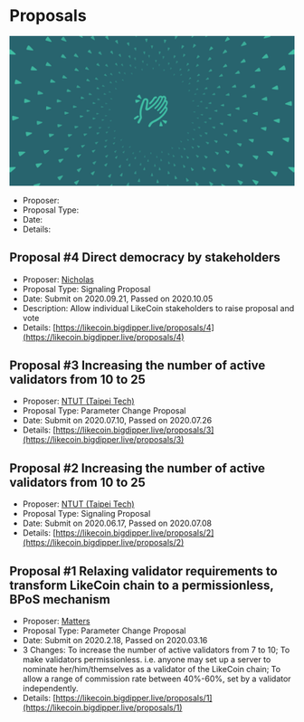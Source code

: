# Proposals

![](../../.gitbook/assets/likecoin_ad59_banner%20%281%29.png)





* Proposer: 
* Proposal Type: 
* Date: 
* Details:

## Proposal \#4 Direct democracy by stakeholders

* Proposer: [Nicholas](https://likecoin.bigdipper.live/validator/DB061F8E3AED9013B9FC242D0A583D3E3B2C99E2)
* Proposal Type: Signaling Proposal
* Date: Submit on 2020.09.21, Passed on 2020.10.05
* Description: Allow individual LikeCoin stakeholders to raise proposal and vote
* Details: [https://likecoin.bigdipper.live/proposals/4](https://likecoin.bigdipper.live/proposals/4)

## Proposal \#3 Increasing the number of active validators from 10 to 25

* Proposer: [NTUT \(Taipei Tech\)](https://likecoin.bigdipper.live/validator/9A810D60E0BF1D5D1C81B03CCF2923C6404FECE3)
* Proposal Type: Parameter Change Proposal
* Date: Submit on 2020.07.10, Passed on 2020.07.26
* Details: [https://likecoin.bigdipper.live/proposals/3](https://likecoin.bigdipper.live/proposals/3)

## Proposal \#2 Increasing the number of active validators from 10 to 25

* Proposer: [NTUT \(Taipei Tech\)](https://matters.news/@dAAAb/like-coin-chain-proposal-2-increasing-the-number-of-active-validators-from-10-to-25-bafyreic2jaqtzaaql2dkauay5ogybtqy3tlltwzrj665ong2sg7uks7zsu)
* Proposal Type: Signaling Proposal
* Date: Submit on 2020.06.17, Passed on 2020.07.08
* Details: [https://likecoin.bigdipper.live/proposals/2](https://likecoin.bigdipper.live/proposals/2)

## Proposal \#1 Relaxing validator requirements to transform LikeCoin chain to a permissionless, BPoS mechanism

* Proposer: [Matters](https://matters.news/@likecoin/like-coin-chain-proposal-1-relaxing-validator-requirements-to-transform-like-coin-chain-to-a-permissionless-b-po-s-mechanism-bafyreienrrgu5a35wvgztutzjzl6hey5csqdhimukzrpxfp64xn223fi5q)
* Proposal Type: Parameter Change Proposal
* Date: Submit on 2020.2.18, Passed on 2020.03.16
* 3 Changes: To increase the number of active validators from 7 to 10; To make validators permissionless. i.e. anyone may set up a server to nominate her/him/themselves as a validator of the LikeCoin chain; To allow a range of commission rate between 40%-60%, set by a validator independently.
* Details: [https://likecoin.bigdipper.live/proposals/1](https://likecoin.bigdipper.live/proposals/1)

